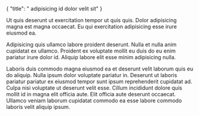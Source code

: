 {
  "title": " adipisicing id dolor velit sit"
}

Ut quis deserunt ut exercitation tempor ut quis quis. Dolor adipisicing magna est magna occaecat. Eu qui exercitation adipisicing esse irure eiusmod ea.

Adipisicing quis ullamco labore proident deserunt. Nulla et nulla anim cupidatat ex ullamco. Proident ex voluptate mollit eu duis do eu enim pariatur irure dolor id. Aliquip labore elit esse minim adipisicing nulla.

Laboris duis commodo magna eiusmod ea et deserunt velit laborum quis eu do aliquip. Nulla ipsum dolor voluptate pariatur in. Deserunt ut laboris pariatur pariatur ex eiusmod tempor sunt ipsum reprehenderit cupidatat ad. Culpa nisi voluptate ut deserunt velit esse. Cillum incididunt dolore quis mollit id in magna elit officia aute. Elit officia aute deserunt occaecat. Ullamco veniam laborum cupidatat commodo ea esse labore commodo laboris velit aliquip ipsum.